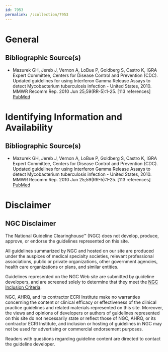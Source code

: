 ```yaml
---
id: 7953
permalink: /:collection/7953
---
```


# General

## Bibliographic Source(s)

- Mazurek GH, Jereb J, Vernon A, LoBue P, Goldberg S, Castro K, IGRA Expert Committee, Centers for Disease Control and Prevention (CDC). Updated guidelines for using Interferon Gamma Release Assays to detect Mycobacterium tuberculosis infection - United States, 2010. MMWR Recomm Rep. 2010 Jun 25;59(RR-5):1-25. [113 references] [ PubMed ](http://www.ncbi.nlm.nih.gov/entrez/query.fcgi?cmd=Retrieve&db=pubmed&dopt=Abstract&list_uids=20577159)

# Identifying Information and Availability

## Bibliographic Source(s)

- Mazurek GH, Jereb J, Vernon A, LoBue P, Goldberg S, Castro K, IGRA Expert Committee, Centers for Disease Control and Prevention (CDC). Updated guidelines for using Interferon Gamma Release Assays to detect Mycobacterium tuberculosis infection - United States, 2010. MMWR Recomm Rep. 2010 Jun 25;59(RR-5):1-25. [113 references] [ PubMed ](http://www.ncbi.nlm.nih.gov/entrez/query.fcgi?cmd=Retrieve&db=pubmed&dopt=Abstract&list_uids=20577159)

# Disclaimer

## NGC Disclaimer

The National Guideline Clearinghouse™ (NGC) does not develop, produce, approve, or endorse the guidelines represented on this site.

All guidelines summarized by NGC and hosted on our site are produced under the auspices of medical specialty societies, relevant professional associations, public or private organizations, other government agencies, health care organizations or plans, and similar entities.

Guidelines represented on the NGC Web site are submitted by guideline developers, and are screened solely to determine that they meet the [NGC Inclusion Criteria](/help-and-about/summaries/inclusion-criteria).

NGC, AHRQ, and its contractor ECRI Institute make no warranties concerning the content or clinical efficacy or effectiveness of the clinical practice guidelines and related materials represented on this site. Moreover, the views and opinions of developers or authors of guidelines represented on this site do not necessarily state or reflect those of NGC, AHRQ, or its contractor ECRI Institute, and inclusion or hosting of guidelines in NGC may not be used for advertising or commercial endorsement purposes.

Readers with questions regarding guideline content are directed to contact the guideline developer.

